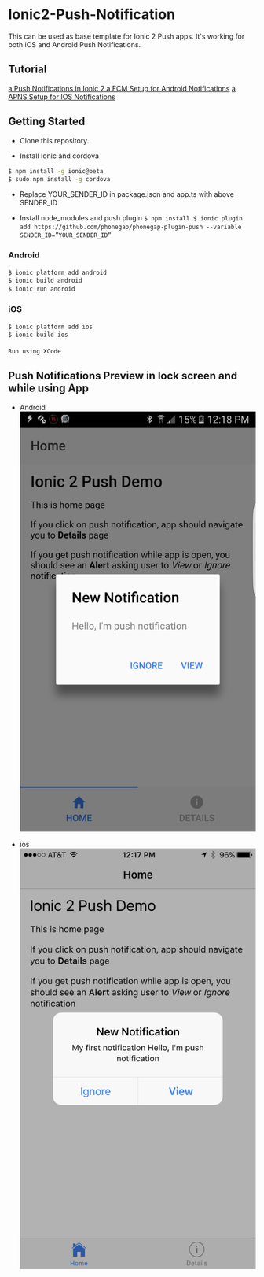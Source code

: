 # Ionic2-Push-Notification

This can be used as base template for Ionic 2 Push apps. It's working for both iOS and Android Push Notifications.

## Tutorial

[a Push Notifications in Ionic 2
](https://medium.com/@ankushaggarwal/push-notifications-in-ionic-2-658461108c59#.38k12r3zv)
[a FCM Setup for Android Notifications](https://medium.com/@ankushaggarwal/gcm-setup-for-android-push-notifications-656cfdd8adbd#.5muotfc1n)
[a APNS Setup for IOS Notifications](https://medium.com/@ankushaggarwal/generate-apns-certificate-for-ios-push-notifications-85e4a917d522#.p01jyoa9b)

## Getting Started

* Clone this repository.

* Install Ionic and cordova

```bash
$ npm install -g ionic@beta
$ sudo npm install -g cordova
```

* Replace YOUR_SENDER_ID in package.json and app.ts with above SENDER_ID

* Install node_modules and push plugin ` $ npm install $ ionic plugin add https://github.com/phonegap/phonegap-plugin-push --variable SENDER_ID=”YOUR_SENDER_ID” `

### Android
``` bash
$ ionic platform add android
$ ionic build android
$ ionic run android
```

### iOS

``` bash
$ ionic platform add ios
$ ionic build ios

Run using XCode
```

## Push Notifications Preview in lock screen and while using App

* Android
![Alt text](src/screenshots/android_alert.png?raw=true "Android Alert")

* ios
![Alt text](src/screenshots/ios_alert.png?raw=true "ios Alert")